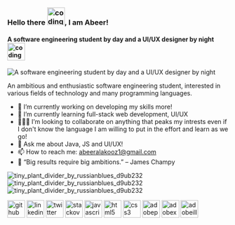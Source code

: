 ### Hello there [<img src='https://user-images.githubusercontent.com/86795969/178086321-b7501b2d-8072-4aa0-aef8-430ca3505e0b.gif' alt='coding' height='40'>](1), I am Abeer!  
#### A software engineering student by day and a UI/UX designer by night [<img src='https://user-images.githubusercontent.com/86795969/178086244-4168540b-0734-4eb8-966d-6462690512f2.gif' alt='coding' height='40'>](1)
![A software engineering student by day and a UI/UX designer by night](https://user-images.githubusercontent.com/86795969/178082529-19b79def-7c57-49f3-a1e9-15f69bfa7372.png) 

An ambitious and enthusiastic software engineering student, interested in various fields of technology and many programming languages. 


- 🔭 I’m currently working on developing my skills more! 
- 🌱 I’m currently learning full-stack web development, UI/UX 
- 👩🏻‍💻 I’m looking to collaborate on anything that peaks my intrests even if I don't know the language I am willing to put in the effort and learn as we go! 
- 💬 Ask me about Java, JS and UI/UX! 
- 📫 How to reach me: abeeralakooz1@gmail.com 
- 📖 “Big results require big ambitions.” – James Champy

![tiny_plant_divider_by_russianblues_d9ub232](https://user-images.githubusercontent.com/86795969/178086449-51fcc493-0300-4c81-ab81-4807791ffec7.png)![tiny_plant_divider_by_russianblues_d9ub232](https://user-images.githubusercontent.com/86795969/178086454-2b82c38a-f039-43d3-a50c-0c71f1c8e6c4.png)![tiny_plant_divider_by_russianblues_d9ub232](https://user-images.githubusercontent.com/86795969/178086457-839cd837-c455-4128-89c6-716070068820.png)





[<img src='https://cdn.jsdelivr.net/npm/simple-icons@3.0.1/icons/github.svg' alt='github' height='40'>](https://github.com/abeermirai)  [<img src='https://cdn.jsdelivr.net/npm/simple-icons@3.0.1/icons/linkedin.svg' alt='linkedin' height='40'>](https://www.linkedin.com/in/abeer-alakooz-b69312217/)  [<img src='https://cdn.jsdelivr.net/npm/simple-icons@3.0.1/icons/twitter.svg' alt='twitter' height='40'>](https://twitter.com/abesmirai)  [<img src='https://cdn.jsdelivr.net/npm/simple-icons@3.0.1/icons/stackoverflow.svg' alt='stackoverflow' height='40'>](https://stackoverflow.com/users/19507108)  [<img src='https://cdn.jsdelivr.net/npm/simple-icons@3.0.1/icons/javascript.svg' alt='javascript' height='40'>](1)  [<img src='https://cdn.jsdelivr.net/npm/simple-icons@3.0.1/icons/html5.svg' alt='html5' height='40'>](1)  [<img src='https://cdn.jsdelivr.net/npm/simple-icons@3.0.1/icons/css3.svg' alt='css3' height='40'>](1)  [<img src='https://cdn.jsdelivr.net/npm/simple-icons@3.0.1/icons/adobephotoshop.svg' alt='adobephotoshop' height='40'>](1)  [<img src='https://cdn.jsdelivr.net/npm/simple-icons@3.0.1/icons/adobexd.svg' alt='adobexd' height='40'>](1)  [<img src='https://cdn.jsdelivr.net/npm/simple-icons@3.0.1/icons/adobeillustrator.svg' alt='adobeillustrator' height='40'>](1)  
